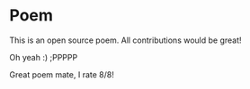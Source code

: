 # Poem
This is an open source poem. All contributions would be great!

Oh yeah :) ;PPPPP

Great poem mate, I rate 8/8!

